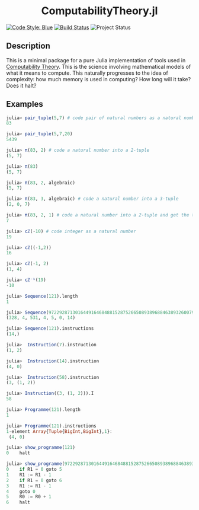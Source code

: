 <h1 align="center">
    ComputabilityTheory.jl
</h1>

[![Code Style: Blue][code-style-img]][code-style-url] [![Build Status](https://travis-ci.com/jakewilliami/CodingTheory.jl.svg?branch=master)](https://travis-ci.com/jakewilliami/CodingTheory.jl) ![Project Status](https://img.shields.io/badge/status-maturing-green)


## Description
This is a minimal package for a pure Julia implementation of tools used in [Computability Theory](https://en.wikipedia.org/wiki/Computability_theory).  This is the science involving mathematical models of what it means to compute.  This naturally progresses to the idea of complexity: how much memory is used in computing?  How long will it take?  Does it halt?

## Examples

```julia
julia> pair_tuple(5,7) # code pair of natural numbers as a natural number
83

julia> pair_tuple(5,7,20)
5439

julia> π(83, 2) # code a natural number into a 2-tuple
(5, 7)

julia> π(83)
(5, 7)

julia> π(83, 2, algebraic)
(5, 7)

julia> π(83, 3, algebraic) # code a natural number into a 3-tuple
(2, 0, 7)

julia> π(83, 2, 1) # code a natural number into a 2-tuple and get the the number in the tuple indexed by 1 (index starting from zero)
7

julia> cℤ(-10) # code integer as a natural number
19

julia> cℤ((-1,2))
16

julia> cℤ(-1, 2)
(1, 4)

julia> cℤ⁻¹(19)
-10

julia> Sequence(121).length
1

julia> Sequence(972292871301644916468488152875266508938968846389326007980307063346008398713128885682044504108288931767348821063618087715644933567266540511345568504718733339523678538338052787779884557674350959673597803113281693069940562881722205193604550737455583875504348606989700013337656597740101535).instructions
(328, 4, 531, 4, 5, 0, 14)

julia> Sequence(121).instructions
(14,)

julia>  Instruction(7).instruction
(1, 2)

julia>  Instruction(14).instruction
(4, 0)

julia>  Instruction(58).instruction
(3, (1, 2))

julia> Instruction((3, (1, 2))).I
58

julia> Programme(121).length
1

julia> Programme(121).instructions
1-element Array{Tuple{BigInt,BigInt},1}:
 (4, 0)

julia> show_programme(121)
0    halt

julia> show_programme(972292871301644916468488152875266508938968846389326007980307063346008398713128885682044504108288931767348821063618087715644933567266540511345568504718733339523678538338052787779884557674350959673597803113281693069940562881722205193604550737455583875504348606989700013337656597740101535)
0    if R1 = 0 goto 5
1    R1 := R1 - 1
2    if R1 = 0 goto 6
3    R1 := R1 - 1
4    goto 0
5    R0 := R0 + 1
6    halt
```

[code-style-img]: https://img.shields.io/badge/code%20style-blue-4495d1.svg
[code-style-url]: https://github.com/invenia/BlueStyle
